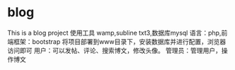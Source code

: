 # blog
This is a blog project
使用工具 wamp,subline txt3,数据库mysql 
语言：php,前端框架：bootstrap
将项目部署到www目录下，安装数据库并进行配置，浏览器访问即可
用户：可以发帖、评论、搜索博文，修改头像。
管理员：管理用户，操作博文
